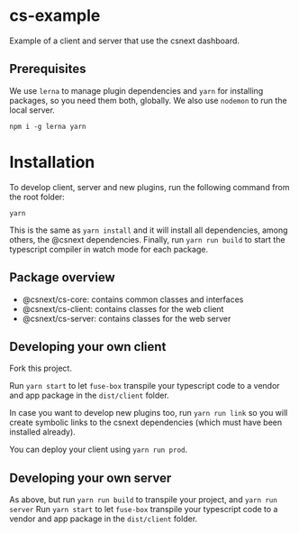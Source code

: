 # cs-example

Example of a client and server that use the csnext dashboard.

## Prerequisites

We use `lerna` to manage plugin dependencies and `yarn` for installing packages, so you need them both, globally. We also use `nodemon` to run the local server.
```console
npm i -g lerna yarn
```

# Installation

To develop client, server and new plugins, run the following command from the root folder:

```console
yarn
```

This is the same as `yarn install` and it will install all dependencies, among others, the @csnext dependencies.
Finally, run `yarn run build` to start the typescript compiler in watch mode for each package.

## Package overview

- @csnext/cs-core: contains common classes and interfaces
- @csnext/cs-client: contains classes for the web client
- @csnext/cs-server: contains classes for the web server

## Developing your own client

Fork this project.

Run `yarn start` to let `fuse-box` transpile your typescript code to a vendor and app package in the `dist/client` folder.

In case you want to develop new plugins too, run `yarn run link` so you will create symbolic links to the csnext dependencies (which must have been installed already).

You can deploy your client using `yarn run prod`.

## Developing your own server

As above, but run `yarn run build` to transpile your project, and `yarn run server`
Run `yarn start` to let `fuse-box` transpile your typescript code to a vendor and app package in the `dist/client` folder.
